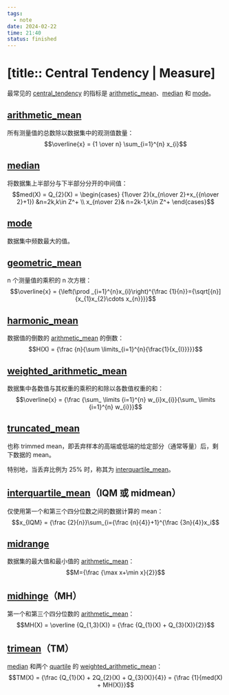 ```yaml
---
tags:
  - note
date: 2024-02-22
time: 21:40
status: finished
---
```


# [title:: Central Tendency | Measure]

最常见的 [central_tendency](central_tendency) 的指标是 [arithmetic_mean](arithmetic_mean)、[median](median) 和 [mode](mode)。

## [arithmetic_mean](arithmetic_mean)

所有测量值的总数除以数据集中的观测值数量：  
$$\overline{x} = {1 \over n} \sum_{i=1}^{n} x_{i}$$  

## [median](median.md)

将数据集上半部分与下半部分分开的中间值：  
$$med(X) = Q_{2}(X) = \begin{cases} {1\over 2}(x_{n\over 2}+x_{{n\over 2}+1}) &n=2k,k\in Z^+ \\ x_{n\over 2}& n=2k-1,k\in Z^+ \end{cases}$$  

## [mode](mode.md)

数据集中频数最大的值。

## [geometric_mean](geometric_mean)

n 个测量值的乘积的 n 次方根：  
$$\overline{x} = {\left(\prod _{i=1}^{n}x_{i}\right)^{\frac {1}{n}}={\sqrt[{n}]{x_{1}x_{2}\cdots x_{n}}}}$$  

## [harmonic_mean](harmonic_mean)

数据值的倒数的 [arithmetic_mean](arithmetic_mean.md) 的倒数：  
$$H(X) = {\frac {n}{\sum \limits_{i=1}^{n}{\frac{1}{x_{I}}}}}$$  

## [weighted_arithmetic_mean](weighted_arithmetic_mean)

数据集中各数值与其权重的乘积的和除以各数值权重的和：  
$$\overline{x} = {\frac {\sum_ \limits {i=1}^{n} w_{i}x_{i}}{\sum_ \limits {i=1}^{n} w_{i}}}$$  

## [truncated_mean](truncated_mean)

也称 trimmed mean，即丢弃样本的高端或低端的给定部分（通常等量）后，剩下数据的 mean。

特别地，当丢弃比例为 25% 时，称其为 [interquartile_mean](interquartile_mean)。

## [interquartile_mean](interquartile_mean.md)（IQM 或 midmean）

仅使用第一个和第三个四分位数之间的数据计算的 mean：  
$$x_{IQM} = {\frac {2}{n}}\sum_{i={\frac {n}{4}}+1}^{\frac {3n}{4}}x_i$$  

## [midrange](midrange)

数据集的最大值和最小值的 [arithmetic_mean](arithmetic_mean.md)：  
$$M={\frac {\max x+\min x}{2}}$$  

## [midhinge](midhinge)（MH）

第一个和第三个四分位数的 [arithmetic_mean](arithmetic_mean.md)：  
$$MH(X) = \overline {Q_{1,3}(X)} = {\frac {Q_{1}(X) + Q_{3}(X)}{2}}$$

## [trimean](trimean)（TM）

[median](median.md) 和两个 [quartile](quartile) 的 [weighted_arithmetic_mean](weighted_arithmetic_mean.md)：  
$$TM(X) = {\frac {Q_{1}(X) + 2Q_{2}(X) + Q_{3}(X)}{4}} = {\frac {1}{med(X) + MH(X)}}$$  
